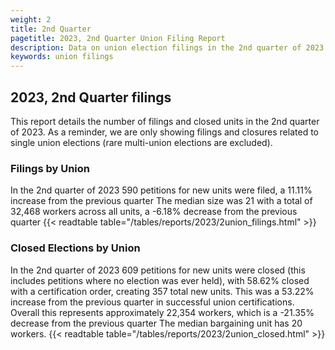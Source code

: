 ```yaml
---
weight: 2
title: 2nd Quarter
pagetitle: 2023, 2nd Quarter Union Filing Report
description: Data on union election filings in the 2nd quarter of 2023
keywords: union filings
---
```


## 2023, 2nd Quarter filings

This report details the number of filings and closed units in the 2nd quarter of 2023. As a reminder, we are only showing filings and closures related to single union elections (rare multi-union elections are excluded).

### Filings by Union
In the 2nd quarter of 2023 590 petitions for new units were filed, a 11.11% increase from the previous quarter The median size was 21 with a total of 32,468 workers across all units, a -6.18% decrease from the previous quarter
{{< readtable table="/tables/reports/2023/2union_filings.html" >}}

### Closed Elections by Union
In the 2nd quarter of 2023 609 petitions for new units were closed (this includes petitions where no election was ever held), with 58.62% closed with a certification order, creating 357 total new units. This was a 53.22% increase from the previous quarter in successful union certifications. Overall this represents approximately 22,354 workers, which is a -21.35% decrease from the previous quarter The median bargaining unit has 20 workers.
{{< readtable table="/tables/reports/2023/2union_closed.html" >}}
